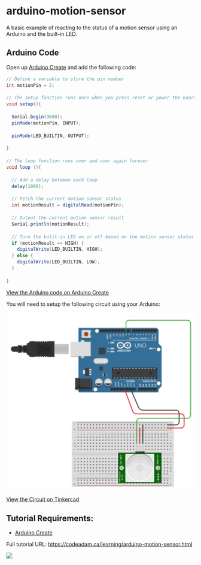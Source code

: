 # arduino-motion-sensor

A basic example of reacting to the status of a motion sensor using an Arduino and the built-in LED.

## Arduino Code

Open up [Arduino Create](https://create.arduino.cc/editor/) and add the following code:

```csharp
// Define a variable to store the pin number
int motionPin = 2;

// The setup function runs once when you press reset or power the board
void setup(){
  
  Serial.begin(9600);
  pinMode(motionPin, INPUT);
  
  pinMode(LED_BUILTIN, OUTPUT);
  
}

// The loop function runs over and over again forever
void loop (){
  
  // Add a delay between each loop
  delay(1000);
  
  // Fetch the current motion sensor status
  int motionResult = digitalRead(motionPin);
  
  // Output the current motion sensor result
  Serial.println(motionResult);
  
  // Turn the bulit-in LED on or off based on the motino sensor status
  if (motionResult == HIGH) {
    digitalWrite(LED_BUILTIN, HIGH);
  } else {
    digitalWrite(LED_BUILTIN, LOW);
  }
  
}
```

[View the Arduino code on Arduino Create](https://create.arduino.cc/editor/professoradam/67d42c97-02ab-4f79-9f4b-fd4c3e68fd5c/preview)

You will need to setup the following circuit using your Arduino:

![Tinkercad Circuit](https://raw.githubusercontent.com/codeadamca/arduino-motion-sensor/main/tinkercad-motion-sensor.png)

[View the Circuit on Tinkercad](https://www.tinkercad.com/things/jDkGCF2jfv1)


## Tutorial Requirements:

* [Arduino Create](https://create.arduino.cc/editor) 

Full tutorial URL: https://codeadam.ca/learning/arduino-motion-sensor.html

<a href="https://codeadam.ca">
<img src="https://codeadam.ca/images/code-block.png" width="100">
</a>
